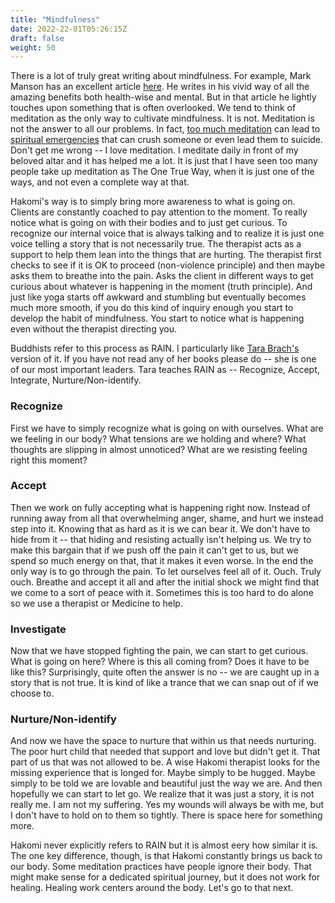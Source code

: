 ```yaml
---
title: "Mindfulness"
date: 2022-22-01T05:26:15Z
draft: false
weight: 50
---
```

There is a lot of truly great writing about mindfulness. For example, Mark Manson has an excellent article [here](https://markmanson.net/benefits-of-meditation). He writes in his vivid way of all the amazing benefits both health-wise and mental. But in that article he lightly touches upon something that is often overlooked. We tend to think of meditation as the only way to cultivate mindfulness. It is not. Meditation is not the answer to all our problems. In fact, [too much meditation](https://harpers.org/archive/2021/04/lost-in-thought-psychological-risks-of-meditation/) can lead to [spiritual emergencies](https://en.wikipedia.org/wiki/Spiritual_crisis) that can crush someone or even lead them to suicide. Don't get me wrong -- I love meditation. I meditate daily in front of my beloved altar and it has helped me a lot. It is just that I have seen too many people take up meditation as The One True Way, when it is just one of the ways, and not even a complete way at that.

Hakomi's way is to simply bring more awareness to what is going on. Clients are constantly coached to pay attention to the moment. To really notice what is going on with their bodies and to just get curious. To recognize our internal voice that is always talking and to realize it is just one voice telling a story that is not necessarily true. The therapist acts as a support to help them lean into the things that are hurting. The therapist first checks to see if it is OK to proceed (non-violence principle) and then maybe asks them to breathe into the pain. Asks the client in different ways to get curious about whatever is happening in the moment (truth principle). And just like yoga starts off awkward and stumbling but eventually becomes much more smooth, if you do this kind of inquiry enough you start to develop the habit of mindfulness. You start to notice what is happening even without the therapist directing you.

Buddhists refer to this process as RAIN. I particularly like [Tara Brach's](https://en.wikipedia.org/wiki/Tara_Brach) version of it. If you have not read any of her books please do -- she is one of our most important leaders. Tara teaches RAIN as -- Recognize, Accept, Integrate, Nurture/Non-identify.

### Recognize

First we have to simply recognize what is going on with ourselves. What are we feeling in our body? What tensions are we holding and where? What thoughts are slipping in almost unnoticed? What are we resisting feeling right this moment?

### Accept

Then we work on fully accepting what is happening right now. Instead of running away from all that overwhelming anger, shame, and hurt we instead step into it. Knowing that as hard as it is we can bear it. We don't have to hide from it -- that hiding and resisting actually isn't helping us. We try to make this bargain that if we push off the pain it can't get to us, but we spend so much energy on that, that it makes it even worse. In the end the only way is to go through the pain. To let ourselves feel all of it. Ouch. Truly ouch. Breathe and accept it all and after the initial shock we might find that we come to a sort of peace with it. Sometimes this is too hard to do alone so we use a therapist or Medicine to help.

### Investigate

Now that we have stopped fighting the pain, we can start to get curious. What is going on here? Where is this all coming from? Does it have to be like this? Surprisingly, quite often the answer is no -- we are caught up in a story that is not true. It is kind of like a trance that we can snap out of if we choose to.

### Nurture/Non-identify

And now we have the space to nurture that within us that needs nurturing. The poor hurt child that needed that support and love but didn't get it. That part of us that was not allowed to be. A wise Hakomi therapist looks for the missing experience that is longed for. Maybe simply to be hugged. Maybe simply to be told we are lovable and beautiful just the way we are. And then hopefully we can start to let go. We realize that it was just a story, it is not really me. I am not my suffering. Yes my wounds will always be with me, but I don't have to hold on to them so tightly. There is space here for something more.

Hakomi never explicitly refers to RAIN but it is almost eery how similar it is. The one key difference, though, is that Hakomi constantly brings us back to our body. Some meditation practices have people ignore their body. That might make sense for a dedicated spiritual journey, but it does not work for healing. Healing work centers around the body. Let's go to that next.
